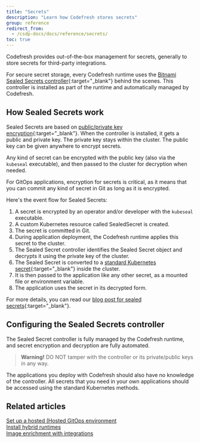 ```yaml
---
title: "Secrets"
description: "Learn how Codefresh stores secrets"
group: reference
redirect_from:
  - /csdp-docs/docs/reference/secrets/
toc: true
---
```



Codefresh provides out-of-the-box management for secrets, generally to store secrets for third-party integrations.  

For secure secret storage, every Codefresh runtime uses the [Bitnami Sealed Secrets controller](https://github.com/bitnami-labs/sealed-secrets){:target="_blank"} behind the scenes.
This controller is installed as part of the runtime and automatically managed by Codefresh.

## How Sealed Secrets work

Sealed Secrets are based on [public/private key encryption](https://en.wikipedia.org/wiki/Public-key_cryptography){:target="_blank"}. When the controller is installed, it gets a public and private key. The private key stays within the cluster. The public key can be given anywhere to encrypt secrets.  

Any kind of secret can be encrypted with the public key (also via the `kubeseal` executable), and then passed to the cluster for decryption when needed.  

For GitOps applications, encryption for secrets is critical, as it means that you can commit any kind of secret in Git as long as it is encrypted.  

Here's the event flow for Sealed Secrets:  

1. A secret is encrypted by an operator and/or developer with the `kubeseal` executable.
1. A custom Kubernetes resource called SealedSecret is created.
1. The secret is committed in Git.
1. During application deployment, the Codefresh runtime applies this secret to the cluster.
1. The Sealed Secret controller identifies the Sealed Secret object and decrypts it using the private key of the cluster.
1. The Sealed Secret is converted to a [standard Kubernetes secret](https://kubernetes.io/docs/concepts/configuration/secret/){:target="_blank"} inside the cluster.
1. It is then passed to the application like any other secret, as a mounted file or environment variable.
1. The application uses the secret in its decrypted form.

For more details, you can read our [blog post for sealed secrets](https://codefresh.io/blog/handle-secrets-like-pro-using-gitops/){:target="_blank"}.

## Configuring the Sealed Secrets controller

The Sealed Secret controller is fully managed by the Codefresh runtime, and secret encryption and decryption are fully automated.

> **Warning!** DO NOT tamper with the controller or its private/public keys in any way. 

The applications you deploy with Codefresh should also have no knowledge of the controller. All secrets that you need in your own applications should be accessed using the standard Kubernetes methods.

## Related articles 
[Set up a hosted (Hosted GitOps environment]({{site.baseurl}}/_docs/installation/gitops/hosted-runtime/)  
[Install hybrid runtimes]({{site.baseurl}}/docs/installation/gitops/hybrid-gitops/)  
[Image enrichment with integrations]({{site.baseurl}}/docs/gitops-integrations/image-enrichment-overview)  


